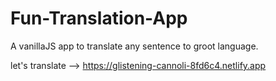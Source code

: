# Fun-Translation-App
A vanillaJS app to translate any sentence to groot language.

let's translate -->  https://glistening-cannoli-8fd6c4.netlify.app
